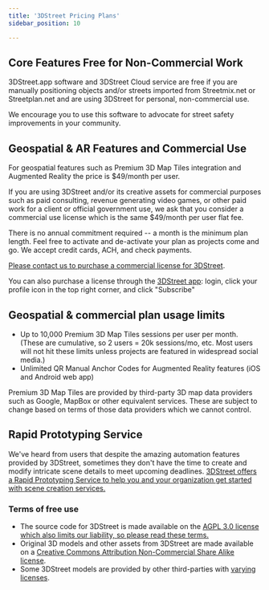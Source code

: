 ```yaml
---
title: '3DStreet Pricing Plans'
sidebar_position: 10

---
```


## Core Features Free for Non-Commercial Work
3DStreet.app software and 3DStreet Cloud service are free if you are manually positioning objects and/or streets imported from Streetmix.net or Streetplan.net and are using 3DStreet for personal, non-commercial use.

We encourage you to use this software to advocate for street safety improvements in your community.

## Geospatial & AR Features and Commercial Use
For geospatial features such as Premium 3D Map Tiles integration and Augmented Reality the price is $49/month per user.

If you are using 3DStreet and/or its creative assets for commercial purposes such as paid consulting, revenue generating video games, or other paid work for a client or official government use, we ask that you consider a commercial use license which is the same $49/month per user flat fee.

There is no annual commitment required -- a month is the minimum plan length. Feel free to activate and de-activate your plan as projects come and go. We accept credit cards, ACH, and check payments.

[Please contact us to purchase a commercial license for 3DStreet](https://us6.list-manage.com/contact-form?u=01ce9902276fa6ad96be57ac6&form_id=3f024b297f2177befa87b5ca5e9d45cc).

You can also purchase a license through the [3DStreet app](https://3dstreet.app): login, click your profile icon in the top right corner, and click "Subscribe"

## Geospatial & commercial plan usage limits
* Up to 10,000 Premium 3D Map Tiles sessions per user per month. (These are cumulative, so 2 users = 20k sessions/mo, etc. Most users will not hit these limits unless projects are featured in widespread social media.)
* Unlimited QR Manual Anchor Codes for Augmented Reality features (iOS and Android web app)

Premium 3D Map Tiles are provided by third-party 3D map data providers such as Google, MapBox or other equivalent services. These are subject to change based on terms of those data providers which we cannot control.

## Rapid Prototyping Service
We've heard from users that despite the amazing automation features provided by 3DStreet, sometimes they don't have the time to create and modify intricate scene details to meet upcoming deadlines. [3DStreet offers a Rapid Prototyping Service to help you and your organization get started with scene creation services.](./services.md)

### Terms of free use
* The source code for 3DStreet is made available on the [AGPL 3.0 license which also limits our liability, so please read these terms.](https://github.com/3DStreet/3dstreet/blob/main/LICENSE) 
* Original 3D models and other assets from 3DStreet are made available on a [Creative Commons Attribution Non-Commercial Share Alike license](https://github.com/3DStreet/3dstreet-assets-source/blob/main/LICENSE).
* Some 3DStreet models are provided by other third-parties with [varying licenses](https://github.com/3DStreet/3dstreet#list-of-supported-segment-types).

